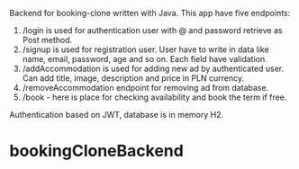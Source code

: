 Backend for booking-clone written with Java. This app have five endpoints:
1) /login is used for authentication user with @ and password retrieve as Post method.
2) /signup is used for registration user. User have to write in data like name, email, password, age and so on. Each field have validation.
3) /addAccommodation is used for adding new ad by authenticated user. Can add title, image, description and price in PLN currency.
4) /removeAccommodation endpoint for removing ad from database.
5) /book - here is place for checking availability and book the term if free.

Authentication based on JWT, database is in memory H2. 




# bookingCloneBackend


